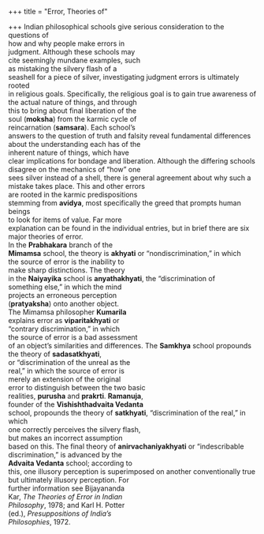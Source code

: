 +++
title = "Error, Theories of"

+++
Indian philosophical schools give serious consideration to the questions of  
how and why people make errors in  
judgment. Although these schools may  
cite seemingly mundane examples, such  
as mistaking the silvery flash of a  
seashell for a piece of silver, investigating judgment errors is ultimately rooted  
in religious goals. Specifically, the religious goal is to gain true awareness of  
the actual nature of things, and through  
this to bring about final liberation of the  
soul (**moksha**) from the karmic cycle of  
reincarnation (**samsara**). Each school’s  
answers to the question of truth and falsity reveal fundamental differences  
about the understanding each has of the  
inherent nature of things, which have  
clear implications for bondage and liberation. Although the differing schools  
disagree on the mechanics of “how” one  
sees silver instead of a shell, there is general agreement about why such a mistake takes place. This and other errors  
are rooted in the karmic predispositions  
stemming from **avidya**, most specifically the greed that prompts human beings  
to look for items of value. Far more  
explanation can be found in the individual entries, but in brief there are six  
major theories of error.  
In the **Prabhakara** branch of the  
**Mimamsa** school, the theory is **akhyati** or “nondiscrimination,” in which  
the source of error is the inability to  
make sharp distinctions. The theory  
in the **Naiyayika** school is **anyathakhyati**, the “discrimination of  
something else,” in which the mind  
projects an erroneous perception  
(**pratyaksha**) onto another object.  
The Mimamsa philosopher **Kumarila**  
explains error as **viparitakhyati** or  
“contrary discrimination,” in which  
the source of error is a bad assessment  
of an object’s similarities and differences. The **Samkhya** school propounds the theory of **sadasatkhyati**,  
or “discrimination of the unreal as the  
real,” in which the source of error is  
merely an extension of the original  
error to distinguish between the two basic  
realities, **purusha** and **prakrti**. **Ramanuja**,  
founder of the **Vishishthadvaita Vedanta**  
school, propounds the theory of **satkhyati**, “discrimination of the real,” in which  
one correctly perceives the silvery flash,  
but makes an incorrect assumption  
based on this. The final theory of **anirvachaniyakhyati** or “indescribable discrimination,” is advanced by the  
**Advaita Vedanta** school; according to  
this, one illusory perception is superimposed on another conventionally true  
but ultimately illusory perception. For  
further information see Bijayananda  
Kar, *The Theories of Error in Indian*  
*Philosophy*, 1978; and Karl H. Potter  
(ed.), *Presuppositions of India’s*  
*Philosophies*, 1972.
